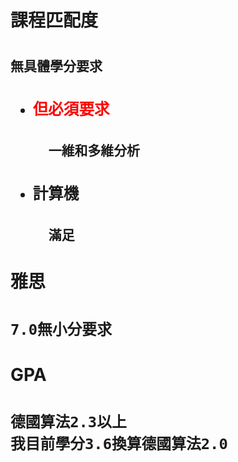 <!--
 * @Author: eraDong qq1184434988@gmail.com
 * @Date: 2022-10-22 20:43:49
 * @LastEditors: eraDong qq1184434988@gmail.com
 * @LastEditTime: 2022-10-31 20:31:21
 * @FilePath: \RandomThings\Postgraduation\theChoicesOfSchool\RWTH.md
 * @Description: 这是默认设置,请设置`customMade`, 打开koroFileHeader查看配置 进行设置: https://github.com/OBKoro1/koro1FileHeader/wiki/%E9%85%8D%E7%BD%AE
-->
<h1>課程匹配度<h1>

<h2>無具體學分要求<h2>

- <h3><font color="red">但必須要求</font><h3>

        一維和多維分析

- <h3>計算機<h3>

        滿足

<h1>雅思<h1>

    7.0無小分要求

<h1>GPA<h1>

    德國算法2.3以上
    我目前學分3.6換算德國算法2.0


